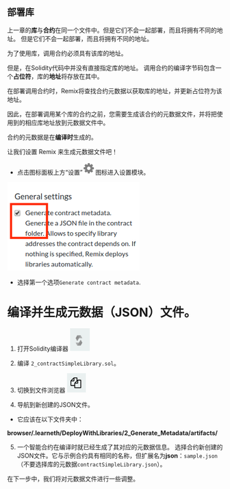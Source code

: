 ## 部署库

上一章的**库**与**合约**在同一个文件中。但是它们不会一起部署，而且将拥有不同的地址。 但是它们不会一起部署，而且将拥有不同的地址。

为了使用库，调用合约必须具有该库的地址。

但是，在Solidity代码中并没有直接指定库的地址。 调用合约的编译字节码包含一个**占位符**，库的**地址**将存放在其中。

在部署调用合约时，Remix将查找合约元数据以获取库的地址，并更新占位符为该地址。

因此，在部署调用某个库的合约之前，您需要生成该合约的元数据文件，并将把使用到的相应库地址放到元数据文件中。

合约的元数据是在**编译时**生成的。

让我们设置 Remix 来生成元数据文件吧！

- 点击图标面板上方“设置”![settings](https://github.com/ethereum/remix-workshops/raw/master/DeployWithLibraries/2_Generate_Metadata/settings.png "Settings")图标进入设置模块。

![settings module](https://github.com/ethereum/remix-workshops/raw/master/DeployWithLibraries/2_Generate_Metadata/remix_settings.png "Settings Module")

- 选择第一个选项`Generate contract metadata`.

# 编译并生成元数据（JSON）文件。

1. 打开Solidity编译器 ![Solidity Compiler](https://github.com/ethereum/remix-workshops/raw/master/DeployWithLibraries/2_Generate_Metadata/remix_icon_solidity.png "Solidity Compiler")

2. 编译 `2_contractSimpleLibrary.sol`。

3. 切换到文件浏览器 ![File Explorer](https://github.com/ethereum/remix-workshops/raw/master/DeployWithLibraries/2_Generate_Metadata/remix_file_explorer.png "File Explorer")

4. 导航到新创建的JSON文件。
 - 它应该在以下文件夹中：

**browser/.learneth/DeployWithLibraries/2_Generate_Metadata/artifacts/**

5. 一个智能合约在编译时就已经生成了其对应的元数据信息。  选择合约新创建的JSON文件。它与示例合约具有相同的名称，但扩展名为**json**：`sample.json`（不要选择库的元数据`contractSimpleLibrary.json`）。

在下一步中，我们将对元数据文件进行一些调整。
